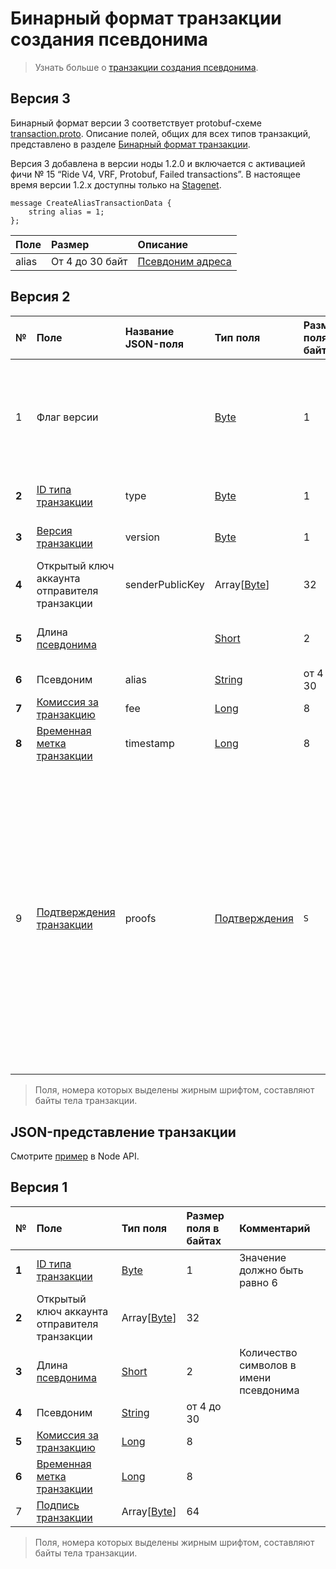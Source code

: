 # Бинарный формат транзакции создания псевдонима

> Узнать больше о [транзакции создания псевдонима](/ru/blockchain/transaction-type/create-alias-transaction).

## Версия 3

Бинарный формат версии 3 соответствует protobuf-схеме [transaction.proto](https://github.com/wavesplatform/protobuf-schemas/blob/master/proto/waves/transaction.proto). Описание полей, общих для всех типов транзакций, представлено в разделе [Бинарный формат транзакции](/ru/blockchain/binary-format/transaction-binary-format/).

Версия 3 добавлена в версии ноды 1.2.0 и включается с активацией фичи № 15 “Ride V4, VRF, Protobuf, Failed transactions”. В настоящее время версии 1.2.x доступны только на [Stagenet](/ru/blockchain/blockchain-network/).

```
message CreateAliasTransactionData {
    string alias = 1;
};
```

| Поле | Размер | Описание |
| :--- | :--- | :--- |
| alias | От 4 до 30 байт | [Псевдоним адреса](/ru/blockchain/account/alias) |

## Версия 2

| № | Поле | Название JSON-поля | Тип поля | Размер поля в байтах | Комментарий |
| :--- | :--- | :--- | :--- | :--- | :--- |
| 1 | Флаг версии |  | [Byte](/ru/blockchain/blockchain/blockchain-data-types) | 1 | Указывает, что [версия транзакции](/ru/blockchain/transaction/transaction-version) является второй или выше.<br>Значение должно быть равно 0 |
| **2** | [ID типа транзакции](/ru/blockchain/transaction-type/) | type | [Byte](/ru/blockchain/blockchain/blockchain-data-types)  | 1 | Значение должно быть равно 10 |
| **3** | [Версия транзакции](/ru/blockchain/transaction/transaction-version) | version | [Byte](/ru/blockchain/blockchain/blockchain-data-types) | 1 | Значение должно быть равно 2 |
| **4** | Открытый ключ аккаунта отправителя транзакции | senderPublicKey | Array[[Byte](/ru/blockchain/blockchain/blockchain-data-types)] | 32 |  |
| **5** | Длина [псевдонима](/ru/blockchain/account/alias) | | [Short](/ru/blockchain/blockchain/blockchain-data-types) | 2 | Количество символов в имени псевдонима |
| **6** | Псевдоним | alias | [String](/ru/blockchain/blockchain/blockchain-data-types) | от 4 до 30 |  |
| **7** | [Комиссия за транзакцию](/ru/blockchain/transaction/transaction-fee) | fee | [Long](/ru/blockchain/blockchain/blockchain-data-types) | 8 |  |
| **8** | [Временная метка транзакции](/ru/blockchain/transaction/transaction-timestamp) | timestamp | [Long](/ru/blockchain/blockchain/blockchain-data-types) | 8 |  |
| 9 | [Подтверждения транзакции](/ru/blockchain/transaction/transaction-proof) | proofs | [Подтверждения](/ru/blockchain/transaction/transaction-proof) | `S` | Если массив пустой, то `S` = 3. <br> Если массив не пустой, то `S`   = 3 + 2 × `N` + (`P`<sub>1</sub> + `P`<sub>2</sub> + ... + `P`<sub>n</sub>), <br>где <br>`N` — количество подтверждений в массиве,<br> `P`<sub>n</sub> — размер `N`-го подтверждения в байтах. <br> Максимальное количество подтверждений в массиве — 8. Максимальный размер каждого подтверждения — 64 байта |

> Поля, номера которых выделены жирным шрифтом, составляют байты тела транзакции.

## JSON-представление транзакции

Смотрите [пример](https://nodes.wavesnodes.com/transactions/info/5CZV9RouJs7uaRkZY741WDy9zV69npX1FTZqxo5fsryL) в Node API.

## Версия 1

| № | Поле | Тип поля | Размер поля в байтах | Комментарий |
| :--- | :--- | :--- | :--- | :--- |
| **1** | [ID типа транзакции](/ru/blockchain/transaction-type/) | [Byte](/ru/blockchain/blockchain/blockchain-data-types)  | 1 | Значение должно быть равно 6 |
| **2** | Открытый ключ аккаунта отправителя транзакции | Array[[Byte](/ru/blockchain/blockchain/blockchain-data-types)] | 32 |  |
| **3** | Длина [псевдонима](/ru/blockchain/account/alias) | [Short](/ru/blockchain/blockchain/blockchain-data-types) | 2 | Количество символов в имени псевдонима |
| **4** | Псевдоним | [String](/ru/blockchain/blockchain/blockchain-data-types) | от 4 до 30 |  |
| **5** | [Комиссия за транзакцию](/ru/blockchain/transaction/transaction-fee) | [Long](/ru/blockchain/blockchain/blockchain-data-types) | 8 |  |
| **6** | [Временная метка транзакции](/ru/blockchain/transaction/transaction-timestamp) | [Long](/ru/blockchain/blockchain/blockchain-data-types) | 8 |  |
| 7 | [Подпись транзакции](/ru/blockchain/transaction/transaction-signature) | Array[[Byte](/ru/blockchain/blockchain/blockchain-data-types)] | 64 |  |  |

> Поля, номера которых выделены жирным шрифтом, составляют байты тела транзакции.
